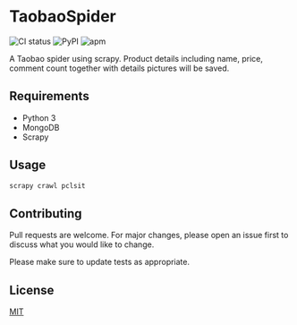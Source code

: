 # TaobaoSpider
![CI status](https://img.shields.io/badge/build-passing-brightgreen.svg)  ![PyPI](https://img.shields.io/pypi/pyversions/Django.svg) ![apm](https://img.shields.io/apm/l/vim-mode.svg)

A Taobao spider using scrapy. Product details including name, price, comment count together with details pictures will be saved.

## Requirements

* Python 3
* MongoDB
* Scrapy


## Usage

```python
scrapy crawl pclsit
```

## Contributing

Pull requests are welcome. For major changes, please open an issue first to discuss what you would like to change.

Please make sure to update tests as appropriate.

## License
[MIT](https://choosealicense.com/licenses/mit/)